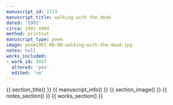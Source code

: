 ```yaml
---
manuscript_id: 1723
manuscript_title: walking with the dead
dated: '1991'
circa: 1991-1994
method: printout
manuscript_type: poem
image: poem1991-00-00-walking-with-the-dead.jpg
notes: null
works_included:
- work_id: 3857
  altered: 'yes'
  edited: 'no'
---
```


{{ section_title() }}
{{ manuscript_info() }}
{{ section_image() }}
{{ notes_section() }}
{{ works_section() }}
